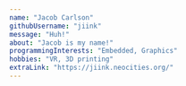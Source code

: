 ```yaml
---
name: "Jacob Carlson"
githubUsername: "jiink"
message: "Huh!"
about: "Jacob is my name!"
programmingInterests: "Embedded, Graphics"
hobbies: "VR, 3D printing"
extraLink: "https://jiink.neocities.org/"
---
```

